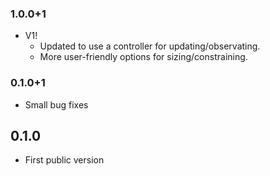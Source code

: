 ### 1.0.0+1

 - V1!
    - Updated to use a controller for updating/observating.
    - More user-friendly options for sizing/constraining.
 
 ### 0.1.0+1

 - Small bug fixes

## 0.1.0

 - First public version
 
